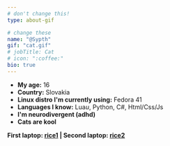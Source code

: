```yaml
---
# don't change this!
type: about-gif

# change these
name: "@Sypth"
gif: "cat.gif"
# jobTitle: Cat
# icon: ":coffee:"
bio: true
---
```


- **My age:** 16
- **Country:** Slovakia
- **Linux distro I'm currently using:** Fedora 41
- **Languages I know:** Lua*u*, Python, C#, Html/Css/Js
- **I'm neurodivergent (adhd)**
- **Cats are kool**

**First laptop: [rice1](/rice-video) | Second laptop: [rice2](/rice-video-win7)**